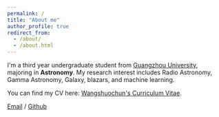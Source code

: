```yaml
---
permalink: /
title: "About me"
author_profile: true
redirect_from: 
  - /about/
  - /about.html
---
```


I'm a third year undergraduate student from [Guangzhou University]([https://eecs.pku.edu.cn/](https://www.gzhu.edu.cn)), majoring in **Astronomy**. My research interest includes Radio Astronomy, Gamma Astronomy, Galaxy, blazars, and  machine learning.


You can find my CV here: [Wangshuochun's Curriculum Vitae](../assets/xxx.pdf).

[Email](32219700003@gzhu.edu.cn) / [Github]([https://github.com/wangshuochun])

